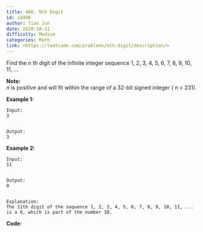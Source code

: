 ```yaml
---
title: 400. Nth Digit
id: id400
author: Tian Jun
date: 2020-10-31
difficulty: Medium
categories: Math
link: <https://leetcode.com/problems/nth-digit/description/>
---
```


Find the _n_ th digit of the infinite integer sequence 1, 2, 3, 4, 5, 6, 7, 8,
9, 10, 11, ...

**Note:**  
_n_ is positive and will fit within the range of a 32-bit signed integer ( _n_
< 231).

**Example 1:**
            
	Input:    3        
	Output:    3    

**Example 2:**
            
	Input:    11        
	Output:    0        
	Explanation:    The 11th digit of the sequence 1, 2, 3, 4, 5, 6, 7, 8, 9, 10, 11, ... is a 0, which is part of the number 10.    


**Code:**
